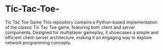 # Tic-Tac-Toe-
Tic Tac Toe Game This repository contains a Python-based implementation of the classic Tic Tac Toe game, featuring both client and server components. Designed for multiplayer gameplay, it showcases a simple and efficient client-server architecture, making it an engaging way to explore network programming concepts.
